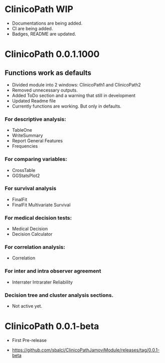 # ClinicoPath WIP

* Documentations are being added.
* CI are being added.
* Badges, README are updated.

# ClinicoPath 0.0.1.1000

## Functions work as defaults 

* Divided module into 2 windows: ClinicoPath1 and ClinicoPath2
* Removed unnecessary outputs.
* Added ToDo section and a warning that still in development
* Updated Readme file
* Currently functions are working. But only in defaults.

###  For descriptive analysis:

* TableOne
* WriteSummary
* Report General Features
* Frequencies

### For comparing variables:

* CrossTable
* GGStatsPlot2

### For survival analysis

* FinalFit
* FinalFit Multivariate Survival

### For medical decision tests:

* Medical Decision
* Decision Calculator

### For correlation analysis:

* Correlation

### For inter and intra observer agreement

* Interrater Intrarater Reliability

### Decision tree and cluster analysis sections.

* Not active yet.

# ClinicoPath 0.0.1-beta

* First Pre-release

* https://github.com/sbalci/ClinicoPathJamoviModule/releases/tag/0.0.1-beta
